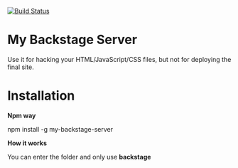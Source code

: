 [![Build Status](https://travis-ci.org/zhouchdi/my-backstage-server.svg?branch=master)](https://travis-ci.org/zhouchdi/my-backstage-server)

# My Backstage Server

Use it for hacking your HTML/JavaScript/CSS files, but not for deploying the final site.

# Installation

**Npm way**

npm install -g my-backstage-server

**How it works**

You can enter the folder and only use **backstage**
